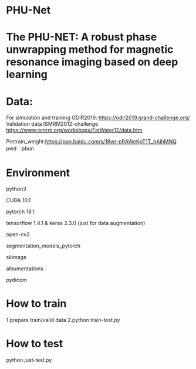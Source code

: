 # PHU-Net
# The PHU-NET: A robust phase unwrapping method for magnetic resonance imaging based on deep learning 

# Data:
For simulation and training ODIR2019: https://odir2019.grand-challenge.org/  
Validation data ISMRM2012-challenge https://www.ismrm.org/workshops/FatWater12/data.htm

Pretrain_weight:https://pan.baidu.com/s/18wr-pRAWeKpT1T_hAihMNQ 
pwd：phun 

# Environment
python3

CUDA 10.1

pytorch 18.1

tensorflow 1.4.1 & keras 2.3.0 (just for data augmentation)

open-cv2

segmentation_models_pytorch

skimage

albumentations

pydicom

# How to train
1.prepare train/valid data
2.python train-test.py

# How to test
python just-test.py
